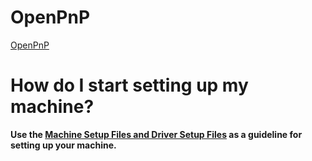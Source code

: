 # OpenPnP

[OpenPnP](https://github.com/PixiePlacer/PixiePlacer/wiki/OpenPnP)

# How do I start setting up my machine?
**Use the [Machine Setup Files and Driver Setup Files](https://github.com/PixiePlacer/PixiePlacer/tree/main/Software/OpenPnP) as a guideline for setting up your machine.**
